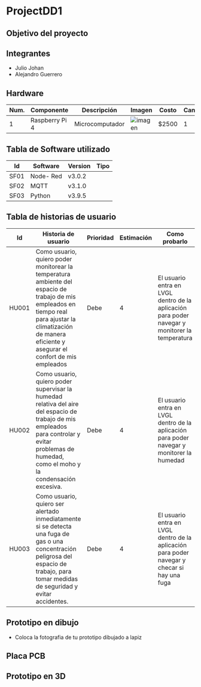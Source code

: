 # ProjectDD1
<!-- Subtitulo -->
## Objetivo del proyecto


## Integrantes
- Julio Johan 
- Alejandro Guerrero

<!--Componentes electricos-->
## Hardware
| Num.| Componente | Descripción | Imagen | Costo | Cantidad |
|-----|------------|-------------|--------|-------|----------|
|  1  |Raspberry Pi 4 |Microcomputador|![imagen](https://m.media-amazon.com/images/I/41cn6diLE0L._AC_.jpg)|  $2500 | 1

## Tabla de Software utilizado
| Id | Software | Version | Tipo |
|----|----------|---------|------|
| SF01 | Node- Red | v3.0.2 |      |
| SF02 | MQTT | v3.1.0 |      |
| SF03 | Python | v3.9.5 |      |



## Tabla de historias de usuario
| Id | Historia de usuario | Prioridad | Estimación | Como probarlo | Responsable |
|----|---------------------|-----------|------------|---------------|-------------|
|HU001| Como usuario, quiero poder monitorear la temperatura ambiente del espacio de trabajo de mis empleados en tiempo real para ajustar la climatización de manera eficiente y asegurar el confort de mis empleados| Debe | 4 | El usuario entra en LVGL dentro de la aplicación para poder navegar y monitorer la temperatura | ???? |
| HU002   |  Como usuario, quiero poder supervisar la humedad relativa del aire del espacio de trabajo de mis empleados para controlar y evitar problemas de humedad, como el moho y la condensación excesiva.  |    Debe   |   4   | El usuario entra en LVGL dentro de la aplicación para poder navegar y monitorer la humedad | ??????  |
| HU003 | Como usuario, quiero ser alertado inmediatamente si se detecta una fuga de gas o una concentración peligrosa del espacio de trabajo, para tomar medidas de seguridad y evitar accidentes.  |  Debe |   4   |  El usuario entra en LVGL dentro de la aplicación para poder navegar y checar si hay una fuga | ?????|

## Prototipo en dibujo
- Coloca la fotografia de tu prototipo dibujado a lapiz

## Placa PCB

## Prototipo en 3D

